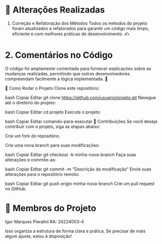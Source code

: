 # 🔨 Alterações Realizadas
1. Correção e Refatoração dos Métodos
Todos os métodos do projeto foram atualizados e refatorados para garantir um código mais limpo, eficiente e com melhores práticas de desenvolvimento. ✍️

# 2. Comentários no Código
O código foi amplamente comentado para fornecer explicações sobre as mudanças realizadas, permitindo que outros desenvolvedores compreendam facilmente a lógica implementada. 📝

🚀 Como Rodar o Projeto
Clone este repositório:

bash
Copiar
Editar
git clone https://github.com/usuario/projeto.git
Navegue até o diretório do projeto:

bash
Copiar
Editar
cd projeto
Execute o projeto:

bash
Copiar
Editar
comando-para-executar
🤝 Contribuições
Se você deseja contribuir com o projeto, siga as etapas abaixo:

Crie um fork do repositório.

Crie uma nova branch para suas modificações:

bash
Copiar
Editar
git checkout -b minha-nova-branch
Faça suas alterações e commite-as:

bash
Copiar
Editar
git commit -m "Descrição da modificação"
Envie suas alterações para o repositório remoto:

bash
Copiar
Editar
git push origin minha-nova-branch
Crie um pull request no GitHub.

# 👥 Membros do Projeto
Igor Marques Pieralini
RA: 24224003-4

Isso organiza a estrutura de forma clara e prática. Se precisar de mais algum ajuste, estou à disposição!
